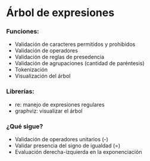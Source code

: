 # Árbol de expresiones

### Funciones:
- Validación de caracteres permitidos y prohibidos
- Validación de operadores 
- Validación de reglas de presedencia
- Validación de agrupaciones (cantidad de paréntesis)
- Tokenización
- Visualización del árbol

### Librerías:
- re: manejo de expresiones regulares
- graphviz: visualizar el árbol

### ¿Qué sigue?
- Validación de operadores unitarios (-)
- Validar presencia del signo de igualdad (=)
- Evaluación derecha-izquierda en la exponenciación


